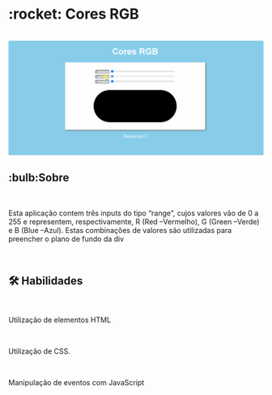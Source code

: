 <h1>:rocket: Cores RGB</h1></br>
<img src="ASSETS/colorsrgb.gif" alt=""></br>
<h2>:bulb:Sobre</h2></br>
<p>Esta aplicação contem três inputs do tipo “range”, cujos valores vão de 0 a 255 e representem, respectivamente, R (Red –Vermelho), G (Green –Verde) e B (Blue –Azul). Estas combinações de valores são utilizadas para preencher o plano de fundo da div</p></br>
<h2>🛠 Habilidades</h2><br>
<p>Utilização de elementos HTML</p></br>
<p>Utilização de CSS.</p></br>
<p>Manipulação de eventos com JavaScript</p></br>
